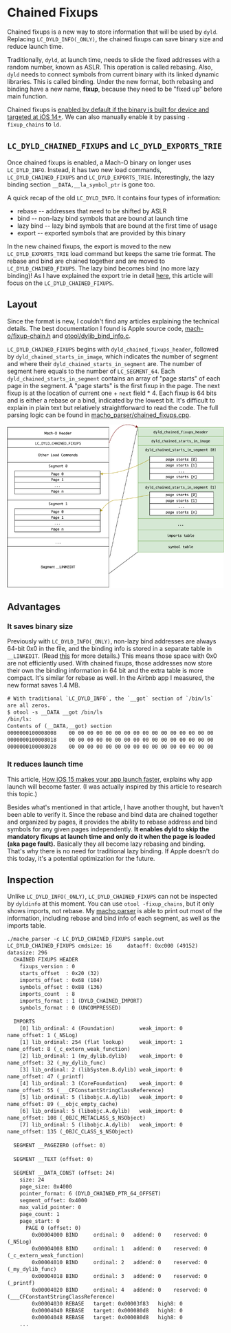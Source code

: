 # Chained Fixups
Chained fixups is a new way to store information that will be used by `dyld`. Replacing `LC_DYLD_INFO(_ONLY)`, the chained fixups can save binary size and reduce launch time.

Traditionally, `dyld`, at launch time, needs to slide the fixed addresses with a random number, known as ASLR. This operation is called rebasing. Also, `dyld` needs to connect symbols from current binary with its linked dynamic libraries. This is called binding. Under the new format, both rebasing and binding have a new name, **fixup**, because they need to be "fixed up" before main function.

Chained fixups is [enabled by default if the binary is built for device and targeted at iOS 14+](https://github.com/qyang-nj/llios/blob/1f111edc87adbca68c336d3ab501e3ca4a1f2356/apple_open_source/ld64/src/ld/Options.cpp#L5233-L5238). We can also manually enable it by passing `-fixup_chains` to `ld`.

## `LC_DYLD_CHAINED_FIXUPS` and `LC_DYLD_EXPORTS_TRIE`
Once chained fixups is enabled, a Mach-O binary on longer uses `LC_DYLD_INFO`. Instead, it has two new load commands, `LC_DYLD_CHAINED_FIXUPS` and `LC_DYLD_EXPORTS_TRIE`. Interestingly, the lazy binding section `__DATA,__la_symbol_ptr` is gone too.

A quick recap of the old `LC_DYLD_INFO`. It contains four types of information:
* rebase -- addresses that need to be shifted by ASLR
* bind -- non-lazy bind symbols that are bound at launch time
* lazy bind -- lazy bind symbols that are bound at the first time of usage
* export -- exported symbols that are provided by this binary

In the new chained fixups, the export is moved to the new `LC_DYLD_EXPORTS_TRIE` load command but keeps the same trie format. The rebase and bind are chained together and are moved to `LC_DYLD_CHAINED_FIXUPS`. The lazy bind becomes bind (no more lazy binding)! As I have explained the export trie in detail [here](../exported_symbol/README.md), this article will focus on the `LC_DYLD_CHAINED_FIXUPS`.

## Layout
Since the format is new, I couldn't find any articles explaining the technical details. The best documentation I found is Apple source code, [mach-o/fixup-chain.h](https://github.com/qyang-nj/llios/blob/d204d56ff0533c1fae115b77e7554d2e6f4bc4aa/apple_open_source/dyld/include/mach-o/fixup-chains.h) and [otool/dylib_bind_info.c](https://github.com/qyang-nj/llios/blob/d204d56ff0533c1fae115b77e7554d2e6f4bc4aa/apple_open_source/cctools/otool/dyld_bind_info.c#L2906).

`LC_DYLD_CHAINED_FIXUPS` begins with `dyld_chained_fixups_header`, followed by `dyld_chained_starts_in_image`, which indicates the number of segment and where their `dyld_chained_starts_in_segment` are. The number of segment here equals to the number of `LC_SEGMENT_64`. Each `dyld_chained_starts_in_segment` contains an array of "page starts" of each page in the segment. A "page starts" is the first fixup in the page. The next fixup is at the location of current one + `next` field * 4. Each fixup is 64 bits and is either a rebase or a bind, indicated by the lowest bit. It's difficult to explain in plain text but relatively straightforward to read the code. The full parsing logic can be found in [macho_parser/chained_fixups.cpp](../macho_parser/sources/chained_fixups.cpp).

![Chained Fixups Layout](../articles/images/chained_fixups_layout.png)

## Advantages

### It saves binary size
Previously with `LC_DYLD_INFO(_ONLY)`, non-lazy bind addresses are always 64-bit 0x0 in the file, and the binding info is stored in a separate table in `__LINKEDIT`. (Read [this](./README.md) for more details.) This means those space with 0x0 are not efficiently used. With chained fixups, those addresses now store their own the binding information in 64 bit and the extra table is more compact. It's similar for rebase as well. In the Airbnb app I measured, the new format saves 1.4 MB.

```
# With traditional `LC_DYLD_INFO`, the `__got` section of `/bin/ls` are all zeros.
$ otool -s __DATA __got /bin/ls
/bin/ls:
Contents of (__DATA,__got) section
0000000100008008	00 00 00 00 00 00 00 00 00 00 00 00 00 00 00 00
0000000100008018	00 00 00 00 00 00 00 00 00 00 00 00 00 00 00 00
0000000100008028	00 00 00 00 00 00 00 00 00 00 00 00 00 00 00 00
```

### It reduces launch time
This article, [How iOS 15 makes your app launch faster](https://medium.com/geekculture/how-ios-15-makes-your-app-launch-faster-51cf0aa6c520), explains why app launch will become faster. (I was actually inspired by this article to research this topic.)

Besides what's mentioned in that article, I have another thought, but haven't been able to verify it. Since the rebase and bind data are chained together and organized by pages, it provides the ability to rebase address and bind symbols for any given pages independently. **It enables dyld to skip the mandatory fixups at launch time and only do it when the page is loaded (aka page fault).** Basically they all become lazy rebasing and binding. That's why there is no need for traditional lazy binding. If Apple doesn't do this today, it's a potential optimization for the future.

## Inspection

Unlike `LC_DYLD_INFO(_ONLY)`, `LC_DYLD_CHAINED_FIXUPS` can not be inspected by `dyldinfo` at this moment. You can use `otool -fixup_chains`, but it only shows imports, not rebase. My [macho parser](../macho_parser) is able to print out most of the information, including rebase and bind info of each segment, as well as the imports table.
```
./macho_parser -c LC_DYLD_CHAINED_FIXUPS sample.out
LC_DYLD_CHAINED_FIXUPS cmdsize: 16     dataoff: 0xc000 (49152)   datasize: 296
  CHAINED FIXUPS HEADER
    fixups_version : 0
    starts_offset  : 0x20 (32)
    imports_offset : 0x68 (104)
    symbols_offset : 0x88 (136)
    imports_count  : 8
    imports_format : 1 (DYLD_CHAINED_IMPORT)
    symbols_format : 0 (UNCOMPRESSED)

  IMPORTS
    [0] lib_ordinal: 4 (Foundation)        weak_import: 0   name_offset: 1 (_NSLog)
    [1] lib_ordinal: 254 (flat lookup)     weak_import: 1   name_offset: 8 (_c_extern_weak_function)
    [2] lib_ordinal: 1 (my_dylib.dylib)    weak_import: 0   name_offset: 32 (_my_dylib_func)
    [3] lib_ordinal: 2 (libSystem.B.dylib) weak_import: 0   name_offset: 47 (_printf)
    [4] lib_ordinal: 3 (CoreFoundation)    weak_import: 0   name_offset: 55 (___CFConstantStringClassReference)
    [5] lib_ordinal: 5 (libobjc.A.dylib)   weak_import: 0   name_offset: 89 (__objc_empty_cache)
    [6] lib_ordinal: 5 (libobjc.A.dylib)   weak_import: 0   name_offset: 108 (_OBJC_METACLASS_$_NSObject)
    [7] lib_ordinal: 5 (libobjc.A.dylib)   weak_import: 0   name_offset: 135 (_OBJC_CLASS_$_NSObject)

  SEGMENT __PAGEZERO (offset: 0)

  SEGMENT __TEXT (offset: 0)

  SEGMENT __DATA_CONST (offset: 24)
    size: 24
    page_size: 0x4000
    pointer_format: 6 (DYLD_CHAINED_PTR_64_OFFSET)
    segment_offset: 0x4000
    max_valid_pointer: 0
    page_count: 1
    page_start: 0
      PAGE 0 (offset: 0)
        0x00004000 BIND     ordinal: 0   addend: 0    reserved: 0   (_NSLog)
        0x00004008 BIND     ordinal: 1   addend: 0    reserved: 0   (_c_extern_weak_function)
        0x00004010 BIND     ordinal: 2   addend: 0    reserved: 0   (_my_dylib_func)
        0x00004018 BIND     ordinal: 3   addend: 0    reserved: 0   (_printf)
        0x00004020 BIND     ordinal: 4   addend: 0    reserved: 0   (___CFConstantStringClassReference)
        0x00004030 REBASE   target: 0x00003f83   high8: 0
        0x00004040 REBASE   target: 0x000080d8   high8: 0
        0x00004048 REBASE   target: 0x000080d8   high8: 0
    ...
```

